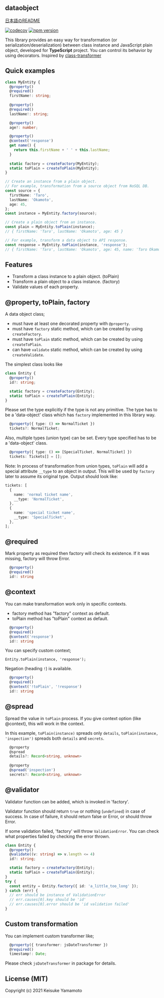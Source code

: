 dataobject
------------

[日本語のREADME](./README-Ja.md)

[![codecov](https://codecov.io/gh/yamamotok/dataobject/branch/develop/graph/badge.svg?token=F7O9X2PWOJ)](https://codecov.io/gh/yamamotok/dataobject)
[![npm version](https://badge.fury.io/js/%40yamamotok%2Fdataobject.svg)](https://badge.fury.io/js/%40yamamotok%2Fdataobject)

This library provides an easy way for transformation (or serialization/deserialization) between class instance and JavaScript plain object,
developed for **TypeScript** project. You can control its behavior by using decorators.
Inspired by [class-transformer](https://github.com/typestack/class-transformer)

## Quick examples

```typescript
class MyEntity {
  @property()
  @required()
  firstName!: string;
  
  @property()
  @required()
  lastName!: string;

  @property()
  age?: number;

  @property()
  @context('response')
  get name() {
    return this.firstName + ' ' + this.lastName;
  }
  
  static factory = createFactory(MyEntity);
  static toPlain = createToPlain(MyEntity);
}

// Create an instance from a plain object.
// For example, transformation from a source object from NoSQL DB.
const source = {
  firstName: 'Taro',
  lastName: 'Okamoto',
  age: 45,
};
const instance = MyEntity.factory(source);

// Create a plain object from an instance.
const plain = MyEntity.toPlain(instance);
// { firstName: 'Taro', lastName: 'Okamoto', age: 45 }

// For example, transform a data object to API response.
const response = MyEntity.toPlain(instance, 'response');
// { firstName: 'Taro', lastName: 'Okamoto', age: 45, name: 'Taro Okamoto' }
``` 

## Features

- Transform a class instance to a plain object. (toPlain)
- Transform a plain object to a class instance. (factory)
- Validate values of each property.

## @property, toPlain, factory

A data object class;
- must have at least one decorated property with `@property`.
- must have `factory` static method, which can be created by using `createFactory`.
- must have `toPlain` static method, which can be created by using `createToPlain`.
- can have `validate` static method, which can be created by using `createValidate`.

The simplest class looks like
```typescript
class Entity {
  @property()
  id?: string;

  static factory = createFactory(Entity);
  static toPlain = createToPlain(Entity); 
}
```

Please set the type explicitly if the type is not any primitive.
The type has to be a 'data-object' class which has `factory` implemented in this library way.
```typescript
  @property({ type: () => NormalTicket })
  tickets?: NormalTicket;
```

Also, multiple types (union type) can be set. Every type specified has to be a 'data-object' class.
```typescript
  @property({ type: () => [SpecialTicket, NormalTicket] })
  tickets: Tickets[] = [];
```

Note: In process of transformation from union types, `toPlain` will add a special attribute `__type` to an object in output.
This will be used by `factory` later to assume its original type.
Output should look like:
```typescript
tickets: [
  {
    name: 'normal ticket name',
    __type: 'NormalTicket',
  },
  {
    name: 'special ticket name',
    __type: 'SpecialTicket',
  },
];
```

## @required

Mark property as required then factory will check its existence.
If it was missing, factory will throw Error.

```typescript
  @property()
  @required()
  id!: string
```

## @context

You can make transformation work only in specific contexts.
- factory method has "factory" context as default.
- toPlain method has "toPlain" context as default.

```typescript
  @property()
  @required()
  @context('response')
  id!: string
```

You can specify custom context;
```
Entity.toPlain(instance, 'response');
```

Negation (heading `!`) is available.
```typescript
  @property()
  @required()
  @context('!toPlain', '!response')
  id!: string
```

## @spread

Spread the value in `toPlain` process. If you give context option (like @context), this will work in the context.

In this example, `toPlain(instance)` spreads only `details`, `toPlain(instance, 'inspection')` spreads both `details` and `secrets`.

```typescript
  @property
  @spread
  details?: Record<string, unknown>
  
  @property
  @spread('inspection')
  secrets?: Record<string, unknown>
```

## @validator

Validator function can be added, which is invoked in 'factory'.

Validator function should return `true` or nothing (`undefined`) in case of success. In case of failure,
it should return false or Error, or should throw Error.

If some validation failed, 'factory' will throw `ValidationError`. 
You can check what properties failed by checking the error thrown.

```typescript
class Entity {
  @property()
  @validate((v: string) => v.length <= 4)
  id?: string;

  static factory = createFactory(Entity);
  static toPlain = createToPlain(Entity);
}
try {
  const entity = Entity.factory({ id: 'a_little_too_long' });
} catch (err) {
  // err should be instance of ValidationError
  // err.causes[0].key should be 'id'
  // err.causes[0].error should be 'id validation failed'
}
```

## Custom transformation

You can implement custom transformer like;
```typescript
  @property({ transformer: jsDateTransformer })
  @required()
  timestamp!: Date;
```

Please check `jsDateTransformer` in package for details.

## License (MIT)

Copyright (c) 2021 Keisuke Yamamoto

